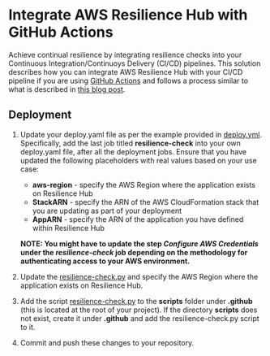 # Integrate AWS Resilience Hub with GitHub Actions

Achieve continual resilience by integrating resilience checks into your Continuous Integration/Continuoys Delivery (CI/CD) pipelines. This solution describes how you can integrate AWS Resilience Hub with your CI/CD pipeline if you are using [GitHub Actions](https://docs.github.com/en/actions) and follows a process similar to what is described in [this blog post](https://aws.amazon.com/blogs/architecture/continually-assessing-application-resilience-with-aws-resilience-hub-and-aws-codepipeline/). 

## Deployment

1. Update your deploy.yaml file as per the example provided in [deploy.yml](./deploy.yml). Specifically, add the last job titled **resilience-check** into your own deploy.yaml file, after all the deployment jobs. Ensure that you have updated the following placeholders with real values based on your use case:
    * **aws-region** - specify the AWS Region where the application exists on Resilience Hub 
    * **StackARN** - specify the ARN of the AWS CloudFormation stack that you are updating as part of your deployment
    * **AppARN** - specify the ARN of the application you have defined within Resilience Hub

    **NOTE: You might have to update the step *Configure AWS Credentials* under the *resilience-check* job depending on the methodology for authenticating access to your AWS environment.**

1. Update the [resilience-check.py](./resilience-check.py) and specify the AWS Region where the application exists on Resilience Hub.
1. Add the script [resilience-check.py](./resilience-check.py) to the **scripts** folder under **.github** (this is located at the root of your project). If the directory **scripts** does not exist, create it under **.github** and add the resilience-check.py script to it.
1. Commit and push these changes to your repository.
